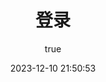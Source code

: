 ---
pageComponent:
  name: Login
title: 登录
date: 2023-12-10 21:50:53
permalink: /login/
sidebar: false
article: false
comment: false
editLink: false
author:
  name: 廾匸
---